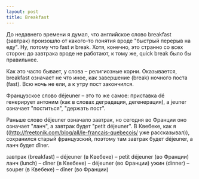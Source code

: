 ```yaml
---
layout: post
title: Breakfast
---
```

До недавнего времени я думал, что английское слово breakfast (завтрак) произошло от какого-то понятия вроде "быстрый перерыв на еду". Ну, потому что fast и break. Хотя, конечно, это странно со всех сторон: до завтрака вроде не работают, к тому же, quick break было бы правильнее. 

Как это часто бывает, у слова – религиозные корни. Оказывается, breakfast означает не что иное, как завершение (break) ночного поста (fast). Всю ночь не ели, а к утру пост закончился. 

Французское слово déjeuner – это то же самое: приставка dé генерирует антоним (как в словах деградация, дегенерация), а jeuner означает "поститься", "держать пост". 

Раньше слово déjeuner означало завтрак, но сегодня во Франции оно означает "ланч", а завтрак будет "petit déjeuner". В Квебеке, как я ((http://freetonik.com/blog/all/le-francais-quebecois/ уже рассказывал)), сохранился старый французский, поэтому там завтрак будет déjeuner, а ланч будет dîner.

завтрак (breakfast) – déjeuner (в Квебеке) – petit déjeuner (во Франции)
ланч (lunch) – dîner (в Квебеке) – déjeuner (во Франции)
ужин (dinner) – souper (в Квебеке) – dîner (во Франции)
